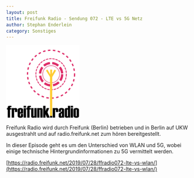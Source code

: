 ```yaml
---
layout: post
title: Freifunk Radio - Sendung 072 - LTE vs 5G Netz
author: Stephan Enderlein
category: Sonstiges
---
```


<a href="https://radio.freifunk.net/2019/07/28/ffradio072-lte-vs-wlan/"><img alt="freifunk-radio.png" src="/downloads/freifunk-radio_500x500.png" width="200" height="200"></a>

Freifunk Radio wird durch Freifunk (Berlin) betrieben und in Berlin auf UKW ausgestrahlt und 
auf radio.freifunk.net zum hören bereitgestellt.

In dieser Episode geht es um den Unterschied von WLAN und 5G, wobei einige technische
Hintergrundinformationen zu 5G vermittelt werden.

[https://radio.freifunk.net/2019/07/28/ffradio072-lte-vs-wlan/](https://radio.freifunk.net/2019/07/28/ffradio072-lte-vs-wlan/)
